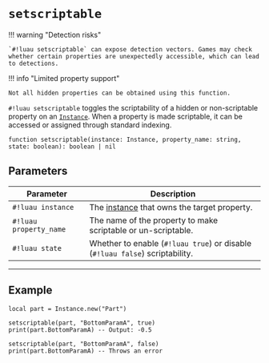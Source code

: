# `setscriptable`

!!! warning "Detection risks"

    `#!luau setscriptable` can expose detection vectors. Games may check whether certain properties are unexpectedly accessible, which can lead to detections.

!!! info "Limited property support"

    Not all hidden properties can be obtained using this function.

`#!luau setscriptable` toggles the scriptability of a hidden or non-scriptable property on an [`Instance`](https://create.roblox.com/docs/reference/engine/classes/Instance). When a property is made scriptable, it can be accessed or assigned through standard indexing.

```luau
function setscriptable(instance: Instance, property_name: string, state: boolean): boolean | nil
```

## Parameters

| Parameter             | Description                                                    |
|-----------------------|----------------------------------------------------------------|
| `#!luau instance`       | The [instance](https://create.roblox.com/docs/reference/engine/classes/Instance) that owns the target property.                     |
| `#!luau property_name`  | The name of the property to make scriptable or un-scriptable.   |
| `#!luau state`          | Whether to enable (`#!luau true`) or disable (`#!luau false`) scriptability. |

---

## Example

```luau title="Temporarily enabling scriptability of a property" linenums="1"
local part = Instance.new("Part")

setscriptable(part, "BottomParamA", true)
print(part.BottomParamA) -- Output: -0.5

setscriptable(part, "BottomParamA", false)
print(part.BottomParamA) -- Throws an error
```
